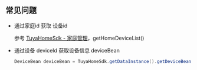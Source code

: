 ## 常见问题

- 通过家庭id 获取 设备id

  参考 [TuyaHomeSdk - 家庭管理](https://tuyainc.github.io/tuyasmart_home_android_sdk_doc/zh-hans/resource/HomeManager.html)，getHomeDeviceList()

- 通过设备 deviceId 获取设备信息 deviceBean

  ```java
  DeviceBean deviceBean = TuyaHomeSdk.getDataInstance().getDeviceBean(deviceId);
  ```

